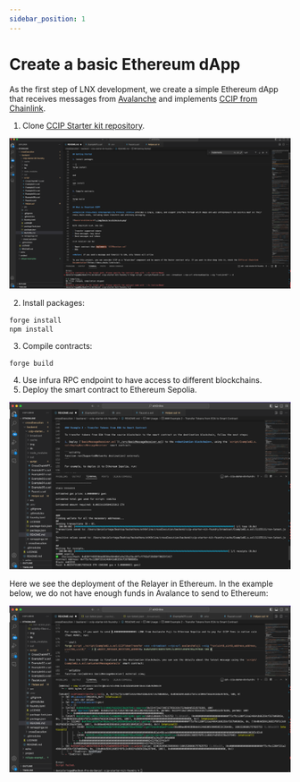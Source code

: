 ```yaml
---
sidebar_position: 1
---
```


# Create a basic Ethereum dApp

As the first step of LNX development, we create a simple Ethereum dApp that receives messages from [Avalanche](https://www.avax.network/) and implements [CCIP from Chainlink](https://chain.link/cross-chain).

1. Clone [CCIP Starter kit repository](https://github.com/smartcontractkit/ccip-starter-kit-foundry).

![Screen1](../../static/img/screen1.png)

2. Install packages:

```shell
forge install
npm install
```
3. Compile contracts:

```shell
forge build
```


4. Use infura RPC endpoint to have access to different blockchains.
3. Deploy the smart contract to Ethereum Sepolia.

![Screen2](../../static/img/screen2.png)

Here we see the deployment of the Relayer in Ethereum. In the example below, we do not have enough funds in Avalance to send to Ethereum:

![Screen3](../../static/img/screen3.png)